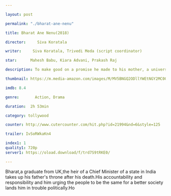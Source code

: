 ```yaml
---

layout: post

permalink: "./bharat-ane-nenu"

title: Bharat Ane Nenu(2018)

director:     Siva Koratala

writer:     Siva Koratala, Trivedi Meda (script coordinator)

star:      Mahesh Babu, Kiara Advani, Prakash Raj

description: To make good on a promise he made to his mother, a university graduate returns to India and becomes disillusioned by the government corruption he encounters.

thumbnail: https://m.media-amazon.com/images/M/MV5BNGQ2ODllYWEtNGY2MC00OTFjLTk2MTUtZWJjZGQwZmM4YjA4XkEyXkFqcGdeQXVyNTgxODY5ODI@._V1_UY268_CR3,0,182,268_AL__QL50.jpg

imdb: 8.4

genre:       Action, Drama

duration:  2h 53min

category: tollywood

counter: http://www.cutercounter.com/hit.php?id=21994&nd=6&style=125

trailer: IvSoRWkaKn4

index1: 1
quality1: 720p
server1: https://oload.download/f/trd7S9tRKE0/

---
```


Bharat,a graduate from UK,the heir of a Chief Minister of a state in India takes up his father's throne after his death.His accountability and responsibility and him urging the people to be the same for a better society lands him in trouble politically.Ho